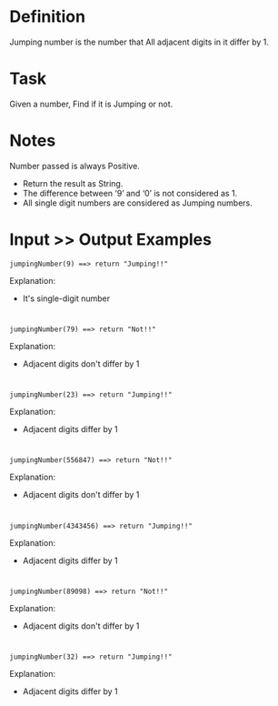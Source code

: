 # Definition
Jumping number is the number that All adjacent digits in it differ by 1.

# Task
Given a number, Find if it is Jumping or not. 

# Notes
Number passed is always Positive.
* Return the result as String.
* The difference between ‘9’ and ‘0’ is not considered as 1.
* All single digit numbers are considered as Jumping numbers. 

# Input >> Output Examples
```
jumpingNumber(9) ==> return "Jumping!!"
```
Explanation:
* It's single-digit number

#
```
jumpingNumber(79) ==> return "Not!!"
```
Explanation:
* Adjacent digits don't differ by 1

#
```
jumpingNumber(23) ==> return "Jumping!!"
```
Explanation:
* Adjacent digits differ by 1

#
```
jumpingNumber(556847) ==> return "Not!!"
```
Explanation:
* Adjacent digits don't differ by 1

#
```
jumpingNumber(4343456) ==> return "Jumping!!"
```
Explanation:
* Adjacent digits differ by 1

#
```
jumpingNumber(89098) ==> return "Not!!"
```
Explanation:
* Adjacent digits don't differ by 1

#
```
jumpingNumber(32) ==> return "Jumping!!"
```
Explanation:
* Adjacent digits differ by 1
